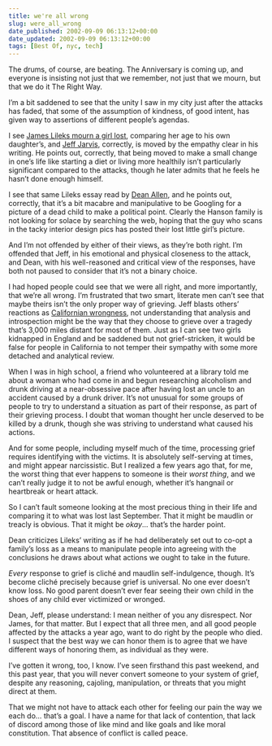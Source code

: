 ```yaml
---
title: we're all wrong
slug: were_all_wrong
date_published: 2002-09-09 06:13:12+00:00
date_updated: 2002-09-09 06:13:12+00:00
tags: [Best Of, nyc, tech]
---
```

The drums, of course, are beating. The Anniversary is coming up, and everyone is insisting not just that we remember, not just that we mourn, but that we do it The Right Way.

I’m a bit saddened to see that the unity I saw in my city just after the attacks has faded, that some of the assumption of kindness, of good intent, has given way to assertions of different people’s agendas.

I see [James Lileks mourn a girl lost](http://www.lileks.com/bleats/archive/02/0902/090102.html#090502), comparing her age to his own daughter’s, and [Jeff Jarvis](http://www.buzzmachine.com/2002_09_01_crisis_archive.html#85424919), correctly, is moved by the empathy clear in his writing. He points out, correctly, that being moved to make a small change in one’s life like starting a diet or living more healthily isn’t particularly significant compared to the attacks, though he later admits that he feels he hasn’t done enough himself.

I see that same Lileks essay read by [Dean Allen](http://www.textism.com/article/580/), and he points out, correctly, that it’s a bit macabre and manipulative to be Googling for a picture of a dead child to make a political point. Clearly the Hanson family is not looking for solace by searching the web, hoping that the guy who scans in the tacky interior design pics has posted their lost little girl’s picture.

And I’m not offended by either of their views, as they’re both right. I’m offended that Jeff, in his emotional and physical closeness to the attack, and Dean, with his well-reasoned and critical view of the responses, have both not paused to consider that it’s not a binary choice.

I had hoped people could see that we were all right, and more importantly, that we’re all wrong. I’m frustrated that two smart, literate men can’t see that maybe theirs isn’t the only proper way of grieving. Jeff blasts others’ reactions as [Californian wrongness](http://www.buzzmachine.com/2002_09_01_crisis_archive.html#85424919), not understanding that analysis and introspection might be the way that they choose to grieve over a tragedy that’s 3,000 miles distant for most of them. Just as I can see two girls kidnapped in England and be saddened but not grief-stricken, it would be false for people in California to not temper their sympathy with some more detached and analytical review.

When I was in high school, a friend who volunteered at a library told me about a woman who had come in and begun researching alcoholism and drunk driving at a near-obsessive pace after having lost an uncle to an accident caused by a drunk driver. It’s not unusual for some groups of people to try to understand a situation as part of their response, as part of their grieving process. I doubt that woman thought her uncle deserved to be killed by a drunk, though she was striving to understand what caused his actions.

And for some people, including myself much of the time, processing grief requires identifying with the victims. It is absolutely self-serving at times, and might appear narcissistic. But I realized a few years ago that, for me, the worst thing that ever happens to someone is their *worst thing*, and we can’t really judge it to not be awful enough, whether it’s hangnail or heartbreak or heart attack.

So I can’t fault someone looking at the most precious thing in their life and comparing it to what was lost last September. That it might be maudlin or treacly is obvious. That it might be *okay*… that’s the harder point.

Dean criticizes Lileks’ writing as if he had deliberately set out to co-opt a family’s loss as a means to manipulate people into agreeing with the conclusions he draws about what actions we ought to take in the future.

*Every* response to grief is cliché and maudlin self-indulgence, though. It’s become cliché precisely because grief is universal. No one ever doesn’t know loss. No good parent doesn’t ever fear seeing their own child in the shoes of any child ever victimized or wronged.

Dean, Jeff, please understand: I mean neither of you any disrespect. Nor James, for that matter. But I expect that all three men, and all good people affected by the attacks a year ago, want to do right by the people who died. I suspect that the best way we can honor them is to agree that we have different ways of honoring them, as individual as they were.

I’ve gotten it wrong, too, I know. I’ve seen firsthand this past weekend, and this past year, that you will never convert someone to your system of grief, despite any reasoning, cajoling, manipulation, or threats that you might direct at them.

That we might not have to attack each other for feeling our pain the way we each do… that’s a goal. I have a name for that lack of contention, that lack of discord among those of like mind and like goals and like moral constitution. That absence of conflict is called peace.

